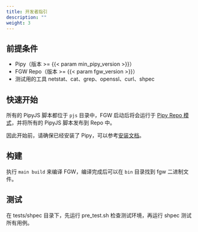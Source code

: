 ```yaml
---
title: 开发者指引
description: ""
weight: 3
---
```


## 前提条件

- Pipy（版本 >= {{< param min_pipy_version >}}）
- FGW Repo（版本 >= {{< param fgw_version >}}）
- 测试用的工具 netstat、cat、grep、openssl、curl、shpec

## 快速开始

所有的 PipyJS 脚本都位于 `pjs` 目录中，FGW 启动后将会运行于 [Pipy Repo 模式](https://flomesh.io/pipy/docs/en/operating/repo/0-intro)，并将所有的 PipyJS 脚本发布到 Repo 中。

因此开始前，请确保已经安装了 Pipy，可以参考[安装文档](https://flomesh.io/pipy/docs/en/getting-started/build-install)。

## 构建

执行 `main build` 来编译 FGW，编译完成后可以在 `bin` 目录找到 fgw 二进制文件。

## 测试

在 tests/shpec 目录下，先运行 pre_test.sh 检查测试环境，再运行 shpec 测试所有用例。